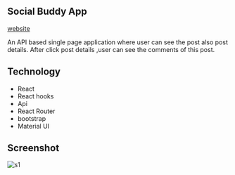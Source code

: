 ## Social Buddy App

[website](https://buddy-site.netlify.app/)

An API based single page application where user can see the post also post details. After click post details ,user can see the comments of this post.

## Technology

* React
* React hooks
* Api
* React Router
* bootstrap
* Material UI

## Screenshot
![s1](https://user-images.githubusercontent.com/39863835/103448466-52b7a480-4cc4-11eb-8e57-981294e172a0.jpg)
